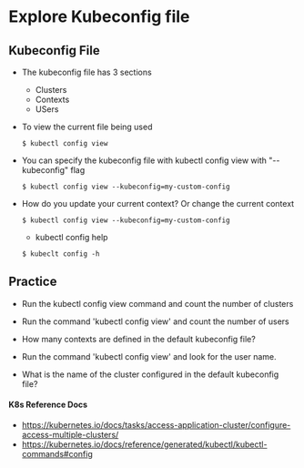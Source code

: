 # Explore Kubeconfig file

## Kubeconfig File
- The kubeconfig file has 3 sections
  - Clusters
  - Contexts
  - USers

- To view the current file being used
  ```
  $ kubectl config view
  ```
- You can specify the kubeconfig file with kubectl config view with "--kubeconfig" flag
  ```
  $ kubectl config view --kubeconfig=my-custom-config

- How do you update your current context? Or change the current context
  ```
  $ kubectl config view --kubeconfig=my-custom-config
  ```
  - kubectl config help
  ```
  $ kubeclt config -h
  ```
## Practice

- Run the kubectl config view command and count the number of clusters

    
- Run the command 'kubectl config view' and count the number of users
  
- How many contexts are defined in the default kubeconfig file?
  
  
- Run the command 'kubectl config view' and look for the user name.
  
  
- What is the name of the cluster configured in the default kubeconfig file?

#### K8s Reference Docs
- https://kubernetes.io/docs/tasks/access-application-cluster/configure-access-multiple-clusters/
- https://kubernetes.io/docs/reference/generated/kubectl/kubectl-commands#config
